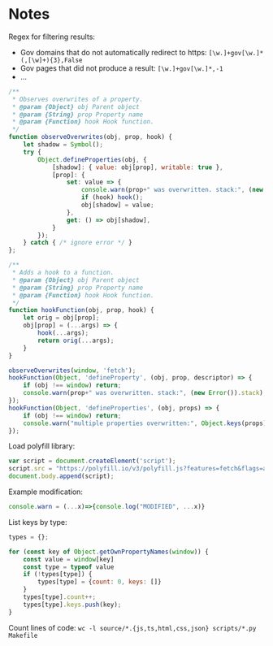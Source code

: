 # Notes

Regex for filtering results:
- Gov domains that do not automatically redirect to https:
  `[\w.]+gov[\w.]*(,[\w]+){3},False`
- Gov pages that did not produce a result:
  `[\w.]+gov[\w.]*,-1`
- ...

```javascript
/**
 * Observes overwrites of a property.
 * @param {Object} obj Parent object
 * @param {String} prop Property name
 * @param {Function} hook Hook function.
 */
function observeOverwrites(obj, prop, hook) {
    let shadow = Symbol();
    try {
        Object.defineProperties(obj, {
            [shadow]: { value: obj[prop], writable: true },
            [prop]: {
                set: value => {
                    console.warn(prop+" was overwritten. stack:", (new Error()).stack);
                    if (hook) hook();
                    obj[shadow] = value;
                },
                get: () => obj[shadow],
            }
        });
    } catch { /* ignore error */ }
};

/**
 * Adds a hook to a function.
 * @param {Object} obj Parent object
 * @param {String} prop Property name
 * @param {Function} hook Hook function.
 */
function hookFunction(obj, prop, hook) {
    let orig = obj[prop];
    obj[prop] = (...args) => {
        hook(...args);
        return orig(...args);
    }
}

observeOverwrites(window, 'fetch');
hookFunction(Object, 'defineProperty', (obj, prop, descriptor) => {
    if (obj !== window) return;
    console.warn(prop+" was overwritten. stack:", (new Error()).stack);
});
hookFunction(Object, 'defineProperties', (obj, props) => {
    if (obj !== window) return;
    console.warn("multiple properties overwritten:", Object.keys(props), "stack:", (new Error()).stack);
});
```

Load polyfill library:

```javascript
var script = document.createElement('script');
script.src = "https://polyfill.io/v3/polyfill.js?features=fetch&flags=always";
document.body.append(script);
```

Example modification:

```javascript
console.warn = (...x)=>{console.log("MODIFIED", ...x)}
```

List keys by type:

```javascript
types = {};

for (const key of Object.getOwnPropertyNames(window)) {
	const value = window[key]
	const type = typeof value
	if (!types[type]) {
		types[type] = {count: 0, keys: []}
	}
	types[type].count++;
	types[type].keys.push(key);
}
```

Count lines of code: `wc -l source/*.{js,ts,html,css,json} scripts/*.py Makefile`

